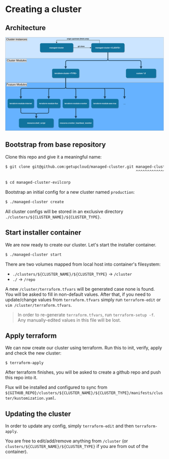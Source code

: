 # Creating a cluster

## Architecture

![Architecture](./docs/architecture.png)

## Bootstrap from base repository

Clone this repo and give it a meaningful name:

```sh
$ git clone git@github.com:getupcloud/managed-cluster.git managed-cluster-evilcorp
                                                          ^^^^^^^^^^^^^^^^^^^^^^^^

$ cd managed-cluster-evilcorp
```

Bootstrap an initial config for a new cluster named `production`:

```sh
$ ./managed-cluster create
```

All cluster configs will be stored in an exclusive directory `./clusters/${CLUSTER_NAME}/${CLUSTER_TYPE}`.

## Start installer container

We are now ready to create our cluster. Let's start the installer container.

```sh
$ ./managed-cluster start
```

There are two volumes mapped from local host into container's filesystem:

- `./clusters/${CLUSTER_NAME}/${CLUSTER_TYPE}` -> `/cluster`
- `./` -> `/repo`

A new `/cluster/terraform.tfvars` will be generated case none is found.
You will be asked to fill in non-default values. After that, if you need to update/change values from `terraform.tfvars` simply run `terraform-edit`
or `vim /cluster/terraform.tfvars`.

> In order to re-generate `terraform.tfvars`, run `terraform-setup -f`.
> Any manually-edited values in this file will be lost.

## Apply terraform

We can now create our cluster using terraform. Run this to init, verify, apply and check the new cluster:

```
$ terraform-apply
```

After terraform finishes, you will be asked to create a github repo and push this repo into it.

Flux will be installed and configured to sync from `${GITHUB_REPO}/clusters/${CLUSTER_NAME}/${CLUSTER_TYPE}/manifests/cluster/kustomization.yaml`.

## Updating the cluster

In order to update any config, simply `terraform-edit` and then `terraform-apply`.

You are free to edit/add/remove anything from `/cluster` (or `clusters/${CLUSTER_NAME}/${CLUSTER_TYPE}` if you are from out of the container).
